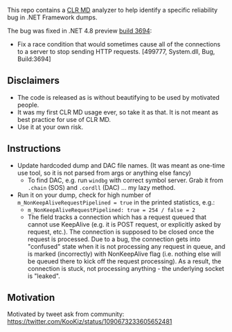 This repo contains a [CLR MD](https://github.com/microsoft/clrmd) analyzer to help identify a specific reliability bug in .NET Framework dumps.

The bug was fixed in .NET 4.8 preview [build 3694](https://github.com/Microsoft/dotnet-framework-early-access/blob/master/release-notes/NET48/build-3694/changes.md#networking):
* Fix a race condition that would sometimes cause all of the connections to a server to stop sending HTTP requests. [499777, System.dll, Bug, Build:3694]

## Disclaimers

* The code is released as is without beautifying to be used by motivated people.
* It was my first CLR MD usage ever, so take it as that. It is not meant as best practice for use of CLR MD.
* Use it at your own risk.

## Instructions

* Update hardcoded dump and DAC file names. (It was meant as one-time use tool, so it is not parsed from args or anything else fancy)
    * To find DAC, e.g. run `windbg` with correct symbol server. Grab it from `.chain` (SOS) and `.cordll` (DAC) ... my lazy method.
* Run it on your dump, check for high number of `m_NonKeepAliveRequestPipelined = true` in the printed statistics, e.g.:
    * `m_NonKeepAliveRequestPipelined: true = 254 / false = 2`
    * The field tracks a connection which has a request queued that cannot use KeepAlive (e.g. it is POST request, or explicitly asked by request, etc.). The connection is supposed to be closed once the request is processed. Due to a bug, the connection gets into "confused" state when it is not processing any request in queue, and is marked (incorrectly) with NonKeepAlive flag (i.e. nothing else will be queued there to kick off the request processing). As a result, the connection is stuck, not processing anything - the underlying socket is "leaked".

## Motivation

Motivated by tweet ask from community: https://twitter.com/KooKiz/status/1090673233605652481
